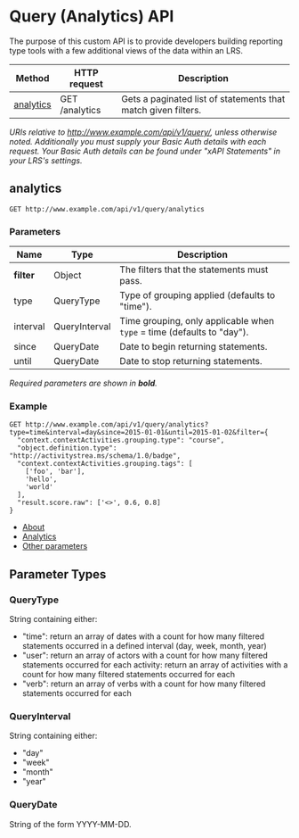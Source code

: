 ---
---

# Query (Analytics) API

The purpose of this custom API is to provide developers building reporting type tools with a few additional views of the data within an LRS.

Method | HTTP request | Description
--- | --- | ---
[analytics](#analytics) | GET /analytics | Gets a paginated list of statements that match given filters.

*URIs relative to http://www.example.com/api/v1/query/, unless otherwise noted. Additionally you must supply your Basic Auth details with each request. Your Basic Auth details can be found under "xAPI Statements" in your LRS's settings.*

## analytics
```
GET http://www.example.com/api/v1/query/analytics
```

### Parameters

Name | Type | Description
--- | --- | ---
**filter** | Object | The filters that the statements must pass.
type | QueryType | Type of grouping applied (defaults to "time").
interval | QueryInterval | Time grouping, only applicable when `type` = time (defaults to "day").
since | QueryDate | Date to begin returning statements.
until | QueryDate | Date to stop returning statements.

*Required parameters are shown in __bold__.*

### Example

    GET http://www.example.com/api/v1/query/analytics?type=time&interval=day&since=2015-01-01&until=2015-01-02&filter={
      "context.contextActivities.grouping.type": "course",
      "object.definition.type": "http://activitystrea.ms/schema/1.0/badge",
      "context.contextActivities.grouping.tags": [
        ['foo', 'bar'], 
        'hello',
        'world'
      ],
      "result.score.raw": ['<>', 0.6, 0.8]
    }

- [About](#about)
- [Analytics](#analytics)
- [Other parameters](#params)

## Parameter Types
### QueryType
String containing either:

- "time": return an array of dates with a count for how many filtered statements occurred in a defined interval  (day, week, month, year)
- "user": return an array of actors with a count for how many filtered statements occurred for each activity: return an array of activities with a count for how many filtered statements occurred for each 
- "verb": return an array of verbs with a count for how many filtered statements occurred for each

### QueryInterval
String containing either:

- "day"
- "week"
- "month"
- "year"

### QueryDate
String of the form YYYY-MM-DD.
